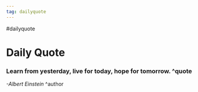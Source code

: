 ```yaml
---
tag: dailyquote
---
```


#dailyquote

# Daily Quote

### Learn from yesterday, live for today, hope for tomorrow. ^quote
*-Albert Einstein* ^author
